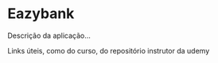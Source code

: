 # Eazybank

Descrição da aplicação...

Links úteis, como do curso, do repositório instrutor da udemy



